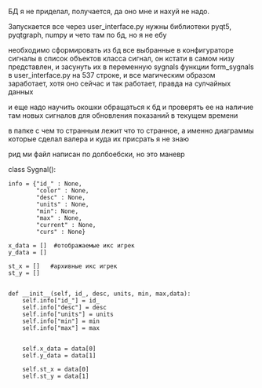 БД я не приделал, получается, да оно мне и нахуй не надо.

Запускается все через user_interface.py
нужны библиотеки pyqt5, pyqtgraph, numpy и чето там по бд, но я не ебу

необходимо сформировать из бд все выбранные в конфигураторе сигналы в список объектов класса сигнал,
он кстати в самом низу представлен, и засунуть их в переменную sygnals функции form_sygnals в user_interface.py на 537 строке, и все магическим образом заработает, хотя оно
сейчас и так работает, правда на сулчайных данных

и еще надо научить окошки обращаться к бд и проверять ее на наличие там новых сигналов для обновления показаний в текущем времени

в папке с чем то странным лежит что то странное, а именно диаграммы которые сделал валера и куда их присрать я не знаю

рид ми файл написан по долбоебски, но это маневр


class Sygnal():

    info = {"id_" : None,
            "color" : None,
            "desc" : None,
            "units" : None,
            "min": None,
            "max" : None,
            "current" : None,
            "curs" : None}

    x_data = []  #отображаемые икс игрек
    y_data = []

    st_x = []   #архивные икс игрек
    st_y = []


    def __init__(self, id_, desc, units, min, max,data):
        self.info["id_"] = id_
        self.info["desc"] = desc
        self.info["units"] = units
        self.info["min"] = min
        self.info["max"] = max
        

        self.x_data = data[0]
        self.y_data = data[1]

        self.st_x = data[0]
        self.st_y = data[1]
